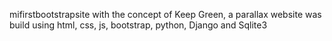 mifirstbootstrapsite with the concept of Keep Green, a parallax website was build using html, css, js, bootstrap, python, Django and Sqlite3
